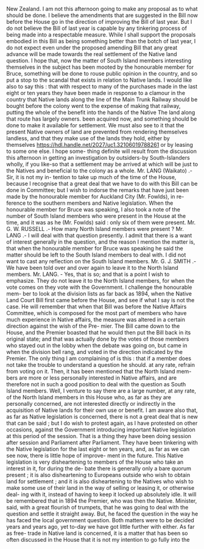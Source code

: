 New Zealand. I am not this afternoon going to make any proposal as to what should be done. I believe the amendments that are suggested in the Bill now before the House go in the direction of improving the Bill of last year. But I do not believe the Bill of last year is capable by any tinkering process of being made into a respectable measure. While I shall support the proposals embodied in this Bill as being something better than the botch of last year, I do not expect even under the proposed amending Bill that any great advance will be made towards the real settlement of the Native land question. I hope that, now the matter of South Island members interesting themselves in the subject has been mooted by the honourable member for Bruce, something will be done to rouse public opinion in the country, and so put a stop to the scandal that exists in relation to Native lands. I would like also to say this : that with respect to many of the purchases made in the last eight or ten years they have been made in response to a clamour in the country that Native lands along the line of the Main Trunk Railway should be bought before the colony went to the expense of making that railway, putting the whole of the benefit into the hands of the Native The land along that route has largely owners. been acquired now, and something should be done to make it available for settlement. We must also see to it that the present Native owners of land are prevented from rendering themselves landless, and that they make use of the lands they hold, either by themselves https://hdl.handle.net/2027/uc1.32106019788261 or by leasing to some one else. I hope some- thing definite will result from the discussion this afternoon in getting an investigation by outsiders-by South-Islanders wholly, if you like-so that a settlement may be arrived at which will be just to the Natives and beneficial to the colony as a whole. Mr. LANG (Waikato) .- Sir, it is not my in- tention to take up much of the time of the House, because I recognise that a great deal that we have to do with this Bill can be done in Committee; but I wish to indorse the remarks that have just been made by the honourable member for Auckland City (Mr. Fowlds), in re- ference to the southern members and Native legislation. When the honourable member for Bruce was speaking, I also took a note of the number of South Island members who were present in the House at the time, and it was as he (Mr. Fowlds) said : only six of them were present. Mr. G. W. RUSSELL .- How many North Island members were present ? Mr. LANG .- I will deal with that question presently. I admit that there is a want of interest generally in the question, and the reason I mention the matter is, that when the honourable member for Bruce was speaking he said the matter should be left to the South Island members to deal with. I did not want to cast any reflection on the South Island members. Mr. G. J. SMITH .- We have been told over and over again to leave it to the North Island members. Mr. LANG. - Yes, that is so; and that is a point I wish to emphasize. They do not leave it to the North Island members, for when the vote comes on they vote with the Government. I challenge the honourable mem- ber to look at the division lists as far back as 1894, when the Native Land Court Bill first came before the House, and see if what I say is not the case. He will remember that when that Bill was before the Native Affairs Committee, which is composed for the most part of members who have much experience in Native affairs, the measure was altered in a certain direction against the wish of the Pre- mier. The Bill came down to the House, and the Premier boasted that he would then put the Bill back in its original state; and that was actually done by the votes of those members who stayed out in the lobby when the debate was going on, but came in when the division bell rang, and voted in the direction indicated by the Premier. The only thing I am complaining of is this : that if a member does not take the trouble to understand a question he should. at any rate, refrain from voting on it. Then, it has been mentioned that the North Island mem- bers are more or less personally interested in Native affairs, and are therefore not in such a good position to deal with the question as South Island members. Well, I venture to say there are a large number, at any rate, of the North Island members in this House who, as far as they are personally concerned, are not interested directly or indirectly in the acquisition of Native lands for their own use or benefit. I am aware also that, as far as Native legislation is concerned, there is not a great deal that is new that can be said ; but I do wish to protest again, as I have protested on other occasions, against the Government introducing important Native legislation at this period of the session. That is a thing they have been doing session after session and Parliament after Parliament. They have been tinkering with the Native legislation for the last eight or ten years, and, as far as we can see now, there is little hope of improve- ment in the future. This Native legislation is very disheartening to members of the House who take an interest in it, for during the de- bate there is generally only a bare quorum present ; it is also disheartening to Europeans outside who wish to obtain land for settlement ; and it is also disheartening to the Natives who wish to make some use of their land in the way of selling or leasing it, or otherwise deal- ing with it, instead of having to keep it locked up absolutely idle. It will be remembered that in 1894 the Premier, who was then the Native. Minister, said, with a great flourish of trumpets, that he was going to deal with the question and settle it straight away. But, he faced the question in the way he has faced the local government question. Both matters were to be decided years and years ago, yet to-day we have got little further with either. As far as free- trade in Native land is concerned, it is a matter that has been so often discussed in the House that it is not my intention to go fully into the 